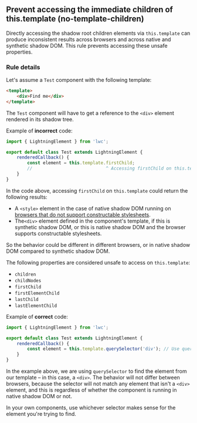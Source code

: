 ## Prevent accessing the immediate children of this.template (no-template-children)

Directly accessing the shadow root children elements via `this.template` can produce inconsistent results across browsers and across native and synthetic shadow DOM. This rule prevents accessing these unsafe properties.

### Rule details

Let's assume a `Test` component with the following template:

```html
<template>
    <div>Find me</div>
</template>
```

The `Test` component will have to get a reference to the `<div>` element rendered in its shadow tree.

Example of **incorrect** code:

```js
import { LightningElement } from 'lwc';

export default class Test extends LightningElement {
    renderedCallback() {
        const element = this.template.firstChild;
        //                            ^ Accessing firstChild on this.template is unsafe.
    }
}
```

In the code above, accessing `firstChild` on `this.template` could return the following results:

-   A `<style>` element in the case of native shadow DOM running on [browsers that do not support constructable stylesheets](https://caniuse.com/mdn-api_shadowroot_adoptedstylesheets).
-   The`<div>` element defined in the component's template, if this is synthetic shadow DOM, or this is native shadow DOM and the browser supports constructable stylesheets.

So the behavior could be different in different browsers, or in native shadow DOM compared to synthetic shadow DOM.

The following properties are considered unsafe to access on `this.template`:

-   `children`
-   `childNodes`
-   `firstChild`
-   `firstElementChild`
-   `lastChild`
-   `lastElementChild`

Example of **correct** code:

```js
import { LightningElement } from 'lwc';

export default class Test extends LightningElement {
    renderedCallback() {
        const element = this.template.querySelector('div'); // Use querySelector instead of firstChild.
    }
}
```

In the example above, we are using `querySelector` to find the element from our template – in this case, a `<div>`. The behavior will not differ between browsers, because the selector will not match any element that isn't a `<div>` element, and this is regardless of whether the component is running in native shadow DOM or not.

In your own components, use whichever selector makes sense for the element you're trying to find.
